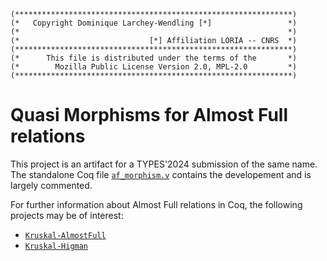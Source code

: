 ```
(**************************************************************)
(*   Copyright Dominique Larchey-Wendling [*]                 *)
(*                                                            *)
(*                             [*] Affiliation LORIA -- CNRS  *)
(**************************************************************)
(*      This file is distributed under the terms of the       *)
(*        Mozilla Public License Version 2.0, MPL-2.0         *)
(**************************************************************)
```

# Quasi Morphisms for Almost Full relations

This project is an artifact for a TYPES'2024 submission of the
same name. The standalone Coq file [`af_morphism.v`](af_morphism.v)
contains the developement and is largely commented. 

For further information about Almost Full relations in Coq,
the following projects may be of interest:
- [`Kruskal-AlmostFull`]()
- [`Kruskal-Higman`]()

